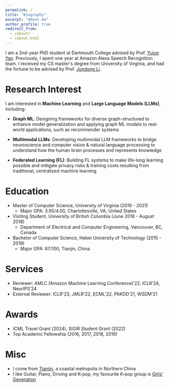 ```yaml
---
permalink: /
title: "Biography"
excerpt: "About me"
author_profile: true
redirect_from: 
  - /about/
  - /about.html
---
```

I am a 2nd-year PhD student at Dartmouth College advised by Prof. [Yujun Yan](https://sites.google.com/umich.edu/yujunyan/home).
Previously, I spent one year at Amazon Alexa Speech Recognition team. I received my CS master's degree from University of Virginia, and had the fortune to be advised by Prof. [Jundong Li](http://www.ece.virginia.edu/~jl6qk/).

<!---My [CV](https://tttae.github.io/zheng_huang_cv.pdf).--->


Research Interest
===
I am interested in **Machine Learning** and **Large Language Models (LLMs)**, including:

   * **Graph ML**: Designing frameworks for diverse graph-structured to enhance model generalization and applying graph ML models to real-world applications, such as recommender systems

   * **Multimodal LLMs**: Developing multimodal LLM frameworks to bridge neuroscience and computer vision \& natural language processing to understand how the human brain processes and represents knowledge
  * **Federated Learning (FL)**: Building FL systems to make life-long learning possible and mitigate privacy risks \& training costs resulting from traditional, centralized machine learning 
    

Education
===
* Master of Computer Science, University of Virginia (2019 - 2021)
  * Major GPA: 3.95/4.00, Charlottesville, VA, United States
* Visiting Student, University of British Columbia (June 2018 - August 2018)
  * Department of Electrical and Computer Engineering, Vancouver, BC, Canada 
* Bachelor of Computer Science, Hebei University of Technology (2015 - 2019)
  * Major GPA: 87/100, Tianjin, China
 
 

Services
===
* Reviewer: AMLC (Amazon Machine Learning Conference)’22, ICLR’24, NeurIPS’24
* External Reviewer: ICLR'23, JMLR'22, ECML'22, PAKDD’21, WSDM’21


Awards
===
* ICML Travel Grant (2024), SIGIR Student Grant (2022)
* Top Academic Fellowship (2016, 2017, 2018, 2019)

Misc
===
* I come from [Tianjin](https://en.wikipedia.org/wiki/Tianjin), a coastal metropolis in Northern China
* I like Guitar, Piano, Driving and K-pop, my favourite K-pop group is [Girls' Generation](https://en.wikipedia.org/wiki/Girls%27_Generation)

<body> 
 <div align="left">

<script type='text/javascript' id='clustrmaps' src='//cdn.clustrmaps.com/map_v2.js?cl=ffffff&w=500&t=n&d=i_vS7yVc7igJx0i6aeUshfneF7fgbXZA48Cf6bC_Jn8&co=2d78ad&ct=ffffff&cmo=3acc3a&cmn=ff5353'></script>
   </div>
</body>


